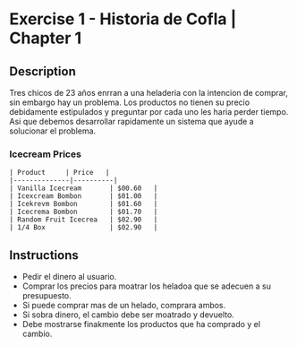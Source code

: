 # Exercise 1 - Historia de Cofla | Chapter 1

## Description

Tres chicos de 23 años enrran a una heladeria con la intencion de comprar, sin embargo hay un problema. Los productos no tienen su precio debidamente estipulados y preguntar por cada uno les haria perder tiempo. Asi que debemos desarrollar rapidamente un sistema que ayude a solucionar el problema.

### Icecream Prices

```Product List
| Product     | Price   |
|--------------|----------|
| Vanilla Icecream       | $00.60   |
| Icexcream Bombon       | $01.00   |
| Icekrevm Bombon        | $01.60   |
| Icecrema Bombon        | $01.70   |
| Random Fruit Icecrea   | $02.90   |
| 1/4 Box                | $02.90   |
```

## Instructions
- Pedir el dinero al usuario.
- Comprar los precios para moatrar los heladoa que se adecuen a su presupuesto.
- Si puede comprar mas de un helado, comprara ambos.
- Si sobra dinero, el cambio debe ser moatrado y devuelto.
- Debe mostrarse finakmente los productos que ha comprado y el cambio.

